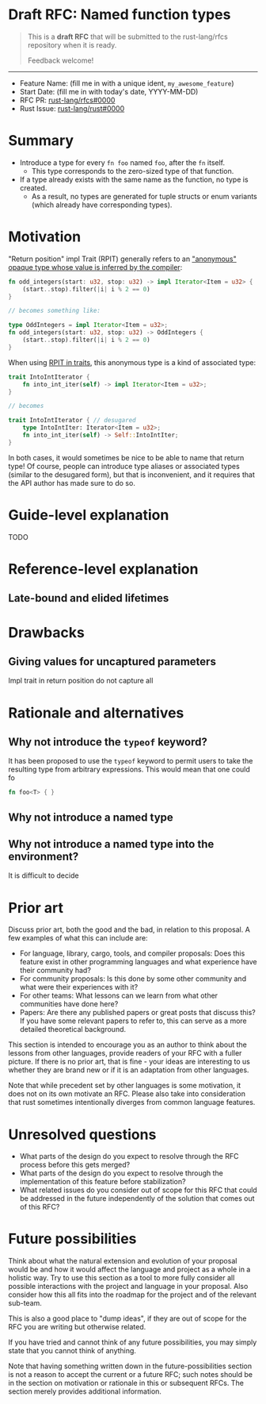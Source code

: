 # Draft RFC: Named function types

> This is a **draft RFC** that will be submitted to the rust-lang/rfcs repository when it is ready.
>
> Feedback welcome!

---

- Feature Name: (fill me in with a unique ident, `my_awesome_feature`)
- Start Date: (fill me in with today's date, YYYY-MM-DD)
- RFC PR: [rust-lang/rfcs#0000](https://github.com/rust-lang/rfcs/pull/0000)
- Rust Issue: [rust-lang/rust#0000](https://github.com/rust-lang/rust/issues/0000)

# Summary
[summary]: #summary

* Introduce a type for every `fn foo` named `foo`, after the `fn` itself.
    * This type corresponds to the zero-sized type of that function.
* If a type already exists with the same name as the function, no type is created.
    * As a result, no types are generated for tuple structs or enum variants (which already have corresponding types).

# Motivation
[motivation]: #motivation

"Return position" impl Trait (RPIT) generally refers to an ["anonymous" opaque type whose value is inferred by the compiler](../explaner/rpit.md):

```rust
fn odd_integers(start: u32, stop: u32) -> impl Iterator<Item = u32> {
    (start..stop).filter(|i| i % 2 == 0)
}

// becomes something like:

type OddIntegers = impl Iterator<Item = u32>;
fn odd_integers(start: u32, stop: u32) -> OddIntegers {
    (start..stop).filter(|i| i % 2 == 0)
}
```

When using [RPIT in traits](./rpit_in_traits.md), this anonymous type is a kind of associated type:

```rust
trait IntoIntIterator {
    fn into_int_iter(self) -> impl Iterator<Item = u32>;
}

// becomes

trait IntoIntIterator { // desugared
    type IntoIntIter: Iterator<Item = u32>;
    fn into_int_iter(self) -> Self::IntoIntIter;
}
```

In both cases, it would sometimes be nice to be able to name that return type! Of course, people can introduce type aliases or associated types (similar to the desugared form), but that is inconvenient, and it requires that the API author has made sure to do so.

# Guide-level explanation
[guide-level-explanation]: #guide-level-explanation

TODO

# Reference-level explanation
[reference-level-explanation]: #reference-level-explanation

## 

## 

## Late-bound and elided lifetimes

# Drawbacks
[drawbacks]: #drawbacks


## Giving values for uncaptured parameters

Impl trait in return position do not capture all 

# Rationale and alternatives
[rationale-and-alternatives]: #rationale-and-alternatives

## Why not introduce the `typeof` keyword?

It has been proposed to use the `typeof` keyword to permit users to take the resulting type from arbitrary expressions. This would mean that one could fo

```rust
fn foo<T> { }
```

## Why not introduce a named type 

## Why not introduce a named type into the environment?

It is difficult to decide 

# Prior art
[prior-art]: #prior-art

Discuss prior art, both the good and the bad, in relation to this proposal.
A few examples of what this can include are:

- For language, library, cargo, tools, and compiler proposals: Does this feature exist in other programming languages and what experience have their community had?
- For community proposals: Is this done by some other community and what were their experiences with it?
- For other teams: What lessons can we learn from what other communities have done here?
- Papers: Are there any published papers or great posts that discuss this? If you have some relevant papers to refer to, this can serve as a more detailed theoretical background.

This section is intended to encourage you as an author to think about the lessons from other languages, provide readers of your RFC with a fuller picture.
If there is no prior art, that is fine - your ideas are interesting to us whether they are brand new or if it is an adaptation from other languages.

Note that while precedent set by other languages is some motivation, it does not on its own motivate an RFC.
Please also take into consideration that rust sometimes intentionally diverges from common language features.

# Unresolved questions
[unresolved-questions]: #unresolved-questions

- What parts of the design do you expect to resolve through the RFC process before this gets merged?
- What parts of the design do you expect to resolve through the implementation of this feature before stabilization?
- What related issues do you consider out of scope for this RFC that could be addressed in the future independently of the solution that comes out of this RFC?

# Future possibilities
[future-possibilities]: #future-possibilities

Think about what the natural extension and evolution of your proposal would
be and how it would affect the language and project as a whole in a holistic
way. Try to use this section as a tool to more fully consider all possible
interactions with the project and language in your proposal.
Also consider how this all fits into the roadmap for the project
and of the relevant sub-team.

This is also a good place to "dump ideas", if they are out of scope for the
RFC you are writing but otherwise related.

If you have tried and cannot think of any future possibilities,
you may simply state that you cannot think of anything.

Note that having something written down in the future-possibilities section
is not a reason to accept the current or a future RFC; such notes should be
in the section on motivation or rationale in this or subsequent RFCs.
The section merely provides additional information.
